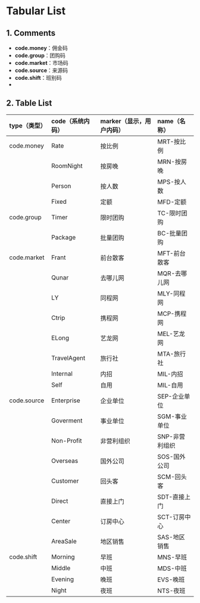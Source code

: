 # Tabular List

## 1. Comments

* **code.money**：佣金码
* **code.group**：团购码
* **code.market**：市场码
* **code.source**：来源码
* **code.shift**：班别码
* 
## 2. Table List

| type（类型） | code（系统内码） | marker（显示，用户内码） | name（名称） |
| :--- | :--- | :--- | :--- |
| code.money | Rate | 按比例 | MRT-按比例 |
|  | RoomNight | 按房晚 | MRN-按房晚 |
|  | Person | 按人数 | MPS-按人数 |
|  | Fixed | 定额 | MFD-定额 |
| code.group | Timer | 限时团购 | TC-限时团购 |
|  | Package | 批量团购 | BC-批量团购 |
| code.market | Frant | 前台散客 | MFT-前台散客 |
|  | Qunar | 去哪儿网 | MQR-去哪儿网 |
|  | LY | 同程网 | MLY-同程网 |
|  | Ctrip | 携程网 | MCP-携程网 |
|  | ELong | 艺龙网 | MEL-艺龙网 |
|  | TravelAgent | 旅行社 | MTA-旅行社 |
|  | Internal | 内招 | MIL-内招 |
|  | Self | 自用 | MIL-自用 |
| code.source | Enterprise | 企业单位 | SEP-企业单位 |
|  | Goverment | 事业单位 | SGM-事业单位 |
|  | Non-Profit | 非营利组织 | SNP-非营利组织 |
|  | Overseas | 国外公司 | SOS-国外公司 |
|  | Customer | 回头客 | SCM-回头客 |
|  | Direct | 直接上门 | SDT-直接上门 |
|  | Center | 订房中心 | SCT-订房中心 |
|  | AreaSale | 地区销售 | SAS-地区销售 |
| code.shift | Morning | 早班 | MNS-早班 |
|  | Middle | 中班 | MDS-中班 |
|  | Evening | 晚班 | EVS-晚班 |
|  | Night | 夜班 | NTS-夜班 |



